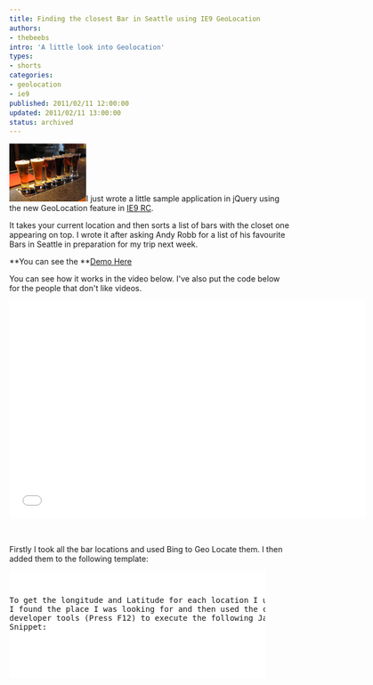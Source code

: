 ```yaml
---
title: Finding the closest Bar in Seattle using IE9 GeoLocation
authors:
- thebeebs
intro: 'A little look into Geolocation'
types:
- shorts
categories:
- geolocation
- ie9
published: 2011/02/11 12:00:00
updated: 2011/02/11 13:00:00
status: archived
---
```


![Beer](images/3060.image_02B88060.png "Beer")I just wrote a little sample application in jQuery using the new GeoLocation feature in [IE9 RC](http://www.beautyoftheweb.co.uk/).

It takes your current location and then sorts a list of bars with the closet one appearing on top. I wrote it after asking Andy Robb for a list of his favourite Bars in Seattle in preparation for my trip next week.

**You can see the **[Demo Here](http://demos.thebeebs.co.uk/bars-in-seattle/)

You can see how it works in the video below. I've also put the code below for the people that don't like videos.

<iframe title="YouTube video player" height="390" src="images/vwr2-v9v2UA?rel=0" frameborder="0" width="640" allowfullscreen="allowfullscreen"></iframe>

&#160;

Firstly I took all the bar locations and used Bing to Geo Locate them. I then added them to the following template:
  <div style="padding-bottom: 0px; margin: 0px; padding-left: 0px; padding-right: 0px; display: inline; float: none; padding-top: 0px" id="scid:9D7513F9-C04C-4721-824A-2B34F0212519:22ab9ef0-f77a-4538-9efd-d80f9890c1a4" class="wlWriterEditableSmartContent"><pre style=" width: 460px; height: 192px;background-color:White;overflow: auto;"><div><!--

Code highlighting produced by Actipro CodeHighlighter (freeware)
http://www.CodeHighlighter.com/

--><span style="color: #0000FF;"><</span><span style="color: #800000;">ul</span><span style="color: #0000FF;">></span><span style="color: #000000;">
    </span><span style="color: #0000FF;"><</span><span style="color: #800000;">li</span><span style="color: #0000FF;">></span><span style="color: #000000;">
        </span><span style="color: #0000FF;"><</span><span style="color: #800000;">div </span><span style="color: #FF0000;">class</span><span style="color: #0000FF;">="name"</span><span style="color: #0000FF;">></span><span style="color: #000000;">
            BARNAME HERE</span><span style="color: #0000FF;"></</span><span style="color: #800000;">div</span><span style="color: #0000FF;">></span><span style="color: #000000;">
        </span><span style="color: #0000FF;"><</span><span style="color: #800000;">div </span><span style="color: #FF0000;">class</span><span style="color: #0000FF;">="long"</span><span style="color: #0000FF;">></span><span style="color: #000000;">
            LONGITUDE GOES HERE</span><span style="color: #0000FF;"></</span><span style="color: #800000;">div</span><span style="color: #0000FF;">></span><span style="color: #000000;">
        </span><span style="color: #0000FF;"><</span><span style="color: #800000;">div </span><span style="color: #FF0000;">class</span><span style="color: #0000FF;">="lat"</span><span style="color: #0000FF;">></span><span style="color: #000000;">
            LATITUDE GOES HERE</span><span style="color: #0000FF;"></</span><span style="color: #800000;">div</span><span style="color: #0000FF;">></span><span style="color: #000000;">
    </span><span style="color: #0000FF;"></</span><span style="color: #800000;">li</span><span style="color: #0000FF;">></span><span style="color: #000000;">    
</span><span style="color: #0000FF;"></</span><span style="color: #800000;">ul</span><span style="color: #0000FF;">></span><span style="color: #000000;">
</span></div></pre><!-- Code inserted with Steve Dunn's Windows Live Writer Code Formatter Plugin.  http://dunnhq.com --></div>

To get the longitude and Latitude for each location I used Bing Maps. I found the place I was looking for and then used the console in IE9 developer tools (Press F12) to execute the following JavaScript Snippet:

&#160;

<div style="padding-bottom: 0px; margin: 0px; padding-left: 0px; padding-right: 0px; display: inline; float: none; padding-top: 0px" id="scid:9D7513F9-C04C-4721-824A-2B34F0212519:89b40f0c-282e-464a-acce-a46a0ff6237b" class="wlWriterEditableSmartContent"><pre style=" width: 460px; height: 40px;background-color:White;overflow: auto;"><div><!--

Code highlighting produced by Actipro CodeHighlighter (freeware)
http://www.CodeHighlighter.com/

--><span style="color: #000000;">document.write(map.GetCenter());</span></div></pre><!-- Code inserted with Steve Dunn's Windows Live Writer Code Formatter Plugin.  http://dunnhq.com --></div>

I ended up with a list of all the bar in a <UL> like this.:

<div style="padding-bottom: 0px; margin: 0px; padding-left: 0px; padding-right: 0px; display: inline; float: none; padding-top: 0px" id="scid:9D7513F9-C04C-4721-824A-2B34F0212519:509e24e3-17ba-4919-a667-a3525ac0d8d3" class="wlWriterEditableSmartContent"><pre style=" width: 460px; height: 250px;background-color:White;overflow: auto;"><div><!--

Code highlighting produced by Actipro CodeHighlighter (freeware)
http://www.CodeHighlighter.com/

--><span style="color: #0000FF;"><</span><span style="color: #800000;">body</span><span style="color: #0000FF;">></span><span style="color: #000000;">
    </span><span style="color: #0000FF;"><</span><span style="color: #800000;">div</span><span style="color: #0000FF;">></span><span style="color: #000000;">
        </span><span style="color: #0000FF;"><</span><span style="color: #800000;">a </span><span style="color: #FF0000;">href</span><span style="color: #0000FF;">="#"</span><span style="color: #FF0000;"> onclick</span><span style="color: #0000FF;">="findMe()"</span><span style="color: #0000FF;">></span><span style="color: #000000;">Find Closest Pub</span><span style="color: #0000FF;"></</span><span style="color: #800000;">a</span><span style="color: #0000FF;">></span><span style="color: #000000;">
        </span><span style="color: #0000FF;"><</span><span style="color: #800000;">ul</span><span style="color: #0000FF;">></span><span style="color: #000000;">
            </span><span style="color: #0000FF;"><</span><span style="color: #800000;">li</span><span style="color: #0000FF;">></span><span style="color: #000000;">
                </span><span style="color: #0000FF;"><</span><span style="color: #800000;">div </span><span style="color: #FF0000;">class</span><span style="color: #0000FF;">="name"</span><span style="color: #0000FF;">></span><span style="color: #000000;">
                    Moe Bar</span><span style="color: #0000FF;"></</span><span style="color: #800000;">div</span><span style="color: #0000FF;">></span><span style="color: #000000;">
                </span><span style="color: #0000FF;"><</span><span style="color: #800000;">div </span><span style="color: #FF0000;">class</span><span style="color: #0000FF;">="long"</span><span style="color: #0000FF;">></span><span style="color: #000000;">
                    47.60357999999998</span><span style="color: #0000FF;"></</span><span style="color: #800000;">div</span><span style="color: #0000FF;">></span><span style="color: #000000;">
                </span><span style="color: #0000FF;"><</span><span style="color: #800000;">div </span><span style="color: #FF0000;">class</span><span style="color: #0000FF;">="lat"</span><span style="color: #0000FF;">></span><span style="color: #000000;">
                    -122.329454</span><span style="color: #0000FF;"></</span><span style="color: #800000;">div</span><span style="color: #0000FF;">></span><span style="color: #000000;">
            </span><span style="color: #0000FF;"></</span><span style="color: #800000;">li</span><span style="color: #0000FF;">></span><span style="color: #000000;">
            </span><span style="color: #0000FF;"><</span><span style="color: #800000;">li</span><span style="color: #0000FF;">></span><span style="color: #000000;">
                </span><span style="color: #0000FF;"><</span><span style="color: #800000;">div </span><span style="color: #FF0000;">class</span><span style="color: #0000FF;">="name"</span><span style="color: #0000FF;">></span><span style="color: #000000;">
                    Frontier Room</span><span style="color: #0000FF;"></</span><span style="color: #800000;">div</span><span style="color: #0000FF;">></span><span style="color: #000000;">
                </span><span style="color: #0000FF;"><</span><span style="color: #800000;">div </span><span style="color: #FF0000;">class</span><span style="color: #0000FF;">="long"</span><span style="color: #0000FF;">></span><span style="color: #000000;">
                    47.61469022047056</span><span style="color: #0000FF;"></</span><span style="color: #800000;">div</span><span style="color: #0000FF;">></span><span style="color: #000000;">
                </span><span style="color: #0000FF;"><</span><span style="color: #800000;">div </span><span style="color: #FF0000;">class</span><span style="color: #0000FF;">="lat"</span><span style="color: #0000FF;">></span><span style="color: #000000;">
                    -122.34816509008769</span><span style="color: #0000FF;"></</span><span style="color: #800000;">div</span><span style="color: #0000FF;">></span><span style="color: #000000;">
            </span><span style="color: #0000FF;"></</span><span style="color: #800000;">li</span><span style="color: #0000FF;">></span><span style="color: #000000;">
            </span><span style="color: #0000FF;"><</span><span style="color: #800000;">li</span><span style="color: #0000FF;">></span><span style="color: #000000;">
                </span><span style="color: #0000FF;"><</span><span style="color: #800000;">div </span><span style="color: #FF0000;">class</span><span style="color: #0000FF;">="name"</span><span style="color: #0000FF;">></span><span style="color: #000000;">
                    See Sound</span><span style="color: #0000FF;"></</span><span style="color: #800000;">div</span><span style="color: #0000FF;">></span><span style="color: #000000;">
                </span><span style="color: #0000FF;"><</span><span style="color: #800000;">div </span><span style="color: #FF0000;">class</span><span style="color: #0000FF;">="long"</span><span style="color: #0000FF;">></span><span style="color: #000000;">
                    47.6156159656448</span><span style="color: #0000FF;"></</span><span style="color: #800000;">div</span><span style="color: #0000FF;">></span><span style="color: #000000;">
                </span><span style="color: #0000FF;"><</span><span style="color: #800000;">div </span><span style="color: #FF0000;">class</span><span style="color: #0000FF;">="lat"</span><span style="color: #0000FF;">></span><span style="color: #000000;">
                    -122.32593494177237</span><span style="color: #0000FF;"></</span><span style="color: #800000;">div</span><span style="color: #0000FF;">></span><span style="color: #000000;">
            </span><span style="color: #0000FF;"></</span><span style="color: #800000;">li</span><span style="color: #0000FF;">></span><span style="color: #000000;">
             </span><span style="color: #0000FF;"><</span><span style="color: #800000;">li</span><span style="color: #0000FF;">></span><span style="color: #000000;">
                </span><span style="color: #0000FF;"><</span><span style="color: #800000;">div </span><span style="color: #FF0000;">class</span><span style="color: #0000FF;">="name"</span><span style="color: #0000FF;">></span><span style="color: #000000;">
                    War Room</span><span style="color: #0000FF;"></</span><span style="color: #800000;">div</span><span style="color: #0000FF;">></span><span style="color: #000000;">
                </span><span style="color: #0000FF;"><</span><span style="color: #800000;">div </span><span style="color: #FF0000;">class</span><span style="color: #0000FF;">="long"</span><span style="color: #0000FF;">></span><span style="color: #000000;">
                    47.61370665587537</span><span style="color: #0000FF;"></</span><span style="color: #800000;">div</span><span style="color: #0000FF;">></span><span style="color: #000000;">
                </span><span style="color: #0000FF;"><</span><span style="color: #800000;">div </span><span style="color: #FF0000;">class</span><span style="color: #0000FF;">="lat"</span><span style="color: #0000FF;">></span><span style="color: #000000;">
                    -122.34928138554072</span><span style="color: #0000FF;"></</span><span style="color: #800000;">div</span><span style="color: #0000FF;">></span><span style="color: #000000;">
            </span><span style="color: #0000FF;"></</span><span style="color: #800000;">li</span><span style="color: #0000FF;">></span><span style="color: #000000;">
             </span><span style="color: #0000FF;"><</span><span style="color: #800000;">li</span><span style="color: #0000FF;">></span><span style="color: #000000;">
                </span><span style="color: #0000FF;"><</span><span style="color: #800000;">div </span><span style="color: #FF0000;">class</span><span style="color: #0000FF;">="name"</span><span style="color: #0000FF;">></span><span style="color: #000000;">
                    Barca</span><span style="color: #0000FF;"></</span><span style="color: #800000;">div</span><span style="color: #0000FF;">></span><span style="color: #000000;">
                </span><span style="color: #0000FF;"><</span><span style="color: #800000;">div </span><span style="color: #FF0000;">class</span><span style="color: #0000FF;">="long"</span><span style="color: #0000FF;">></span><span style="color: #000000;">
                    47.622789935049205</span><span style="color: #0000FF;"></</span><span style="color: #800000;">div</span><span style="color: #0000FF;">></span><span style="color: #000000;">
                </span><span style="color: #0000FF;"><</span><span style="color: #800000;">div </span><span style="color: #FF0000;">class</span><span style="color: #0000FF;">="lat"</span><span style="color: #0000FF;">></span><span style="color: #000000;">
                   -122.33597713232413</span><span style="color: #0000FF;"></</span><span style="color: #800000;">div</span><span style="color: #0000FF;">></span><span style="color: #000000;">
            </span><span style="color: #0000FF;"></</span><span style="color: #800000;">li</span><span style="color: #0000FF;">></span><span style="color: #000000;">
             </span><span style="color: #0000FF;"><</span><span style="color: #800000;">li</span><span style="color: #0000FF;">></span><span style="color: #000000;">
                </span><span style="color: #0000FF;"><</span><span style="color: #800000;">div </span><span style="color: #FF0000;">class</span><span style="color: #0000FF;">="name"</span><span style="color: #0000FF;">></span><span style="color: #000000;">
                    Havana </span><span style="color: #0000FF;"></</span><span style="color: #800000;">div</span><span style="color: #0000FF;">></span><span style="color: #000000;">
                </span><span style="color: #0000FF;"><</span><span style="color: #800000;">div </span><span style="color: #FF0000;">class</span><span style="color: #0000FF;">="long"</span><span style="color: #0000FF;">></span><span style="color: #000000;">
                    47.61503737683162</span><span style="color: #0000FF;"></</span><span style="color: #800000;">div</span><span style="color: #0000FF;">></span><span style="color: #000000;">
                </span><span style="color: #0000FF;"><</span><span style="color: #800000;">div </span><span style="color: #FF0000;">class</span><span style="color: #0000FF;">="lat"</span><span style="color: #0000FF;">></span><span style="color: #000000;">
                    -122.32130008459457</span><span style="color: #0000FF;"></</span><span style="color: #800000;">div</span><span style="color: #0000FF;">></span><span style="color: #000000;">
            </span><span style="color: #0000FF;"></</span><span style="color: #800000;">li</span><span style="color: #0000FF;">></span><span style="color: #000000;">
             </span><span style="color: #0000FF;"><</span><span style="color: #800000;">li</span><span style="color: #0000FF;">></span><span style="color: #000000;">
                </span><span style="color: #0000FF;"><</span><span style="color: #800000;">div </span><span style="color: #FF0000;">class</span><span style="color: #0000FF;">="name"</span><span style="color: #0000FF;">></span><span style="color: #000000;">
                    Lava Lounge </span><span style="color: #0000FF;"></</span><span style="color: #800000;">div</span><span style="color: #0000FF;">></span><span style="color: #000000;">
                </span><span style="color: #0000FF;"><</span><span style="color: #800000;">div </span><span style="color: #FF0000;">class</span><span style="color: #0000FF;">="long"</span><span style="color: #0000FF;">></span><span style="color: #000000;">
                    47.61550024839427</span><span style="color: #0000FF;"></</span><span style="color: #800000;">div</span><span style="color: #0000FF;">></span><span style="color: #000000;">
                </span><span style="color: #0000FF;"><</span><span style="color: #800000;">div </span><span style="color: #FF0000;">class</span><span style="color: #0000FF;">="lat"</span><span style="color: #0000FF;">></span><span style="color: #000000;">
                    -122.35074001074194</span><span style="color: #0000FF;"></</span><span style="color: #800000;">div</span><span style="color: #0000FF;">></span><span style="color: #000000;">
            </span><span style="color: #0000FF;"></</span><span style="color: #800000;">li</span><span style="color: #0000FF;">></span><span style="color: #000000;">
             </span><span style="color: #0000FF;"><</span><span style="color: #800000;">li</span><span style="color: #0000FF;">></span><span style="color: #000000;">
                </span><span style="color: #0000FF;"><</span><span style="color: #800000;">div </span><span style="color: #FF0000;">class</span><span style="color: #0000FF;">="name"</span><span style="color: #0000FF;">></span><span style="color: #000000;">
                    Triple Door </span><span style="color: #0000FF;"></</span><span style="color: #800000;">div</span><span style="color: #0000FF;">></span><span style="color: #000000;">
                </span><span style="color: #0000FF;"><</span><span style="color: #800000;">div </span><span style="color: #FF0000;">class</span><span style="color: #0000FF;">="long"</span><span style="color: #0000FF;">></span><span style="color: #000000;">
                    47.61260723390516</span><span style="color: #0000FF;"></</span><span style="color: #800000;">div</span><span style="color: #0000FF;">></span><span style="color: #000000;">
                </span><span style="color: #0000FF;"><</span><span style="color: #800000;">div </span><span style="color: #FF0000;">class</span><span style="color: #0000FF;">="lat"</span><span style="color: #0000FF;">></span><span style="color: #000000;">
                    -122.34181361914046</span><span style="color: #0000FF;"></</span><span style="color: #800000;">div</span><span style="color: #0000FF;">></span><span style="color: #000000;">
            </span><span style="color: #0000FF;"></</span><span style="color: #800000;">li</span><span style="color: #0000FF;">></span><span style="color: #000000;">
             </span><span style="color: #0000FF;"><</span><span style="color: #800000;">li</span><span style="color: #0000FF;">></span><span style="color: #000000;">
                </span><span style="color: #0000FF;"><</span><span style="color: #800000;">div </span><span style="color: #FF0000;">class</span><span style="color: #0000FF;">="name"</span><span style="color: #0000FF;">></span><span style="color: #000000;">
                    Linda's Tavern </span><span style="color: #0000FF;"></</span><span style="color: #800000;">div</span><span style="color: #0000FF;">></span><span style="color: #000000;">
                </span><span style="color: #0000FF;"><</span><span style="color: #800000;">div </span><span style="color: #FF0000;">class</span><span style="color: #0000FF;">="long"</span><span style="color: #0000FF;">></span><span style="color: #000000;">
                    47.615853233734946</span><span style="color: #0000FF;"></</span><span style="color: #800000;">div</span><span style="color: #0000FF;">></span><span style="color: #000000;">
                </span><span style="color: #0000FF;"><</span><span style="color: #800000;">div </span><span style="color: #FF0000;">class</span><span style="color: #0000FF;">="lat"</span><span style="color: #0000FF;">></span><span style="color: #000000;">
                    -122.32331040740962</span><span style="color: #0000FF;"></</span><span style="color: #800000;">div</span><span style="color: #0000FF;">></span><span style="color: #000000;">
            </span><span style="color: #0000FF;"></</span><span style="color: #800000;">li</span><span style="color: #0000FF;">></span><span style="color: #000000;">
             </span><span style="color: #0000FF;"><</span><span style="color: #800000;">li</span><span style="color: #0000FF;">></span><span style="color: #000000;">
                </span><span style="color: #0000FF;"><</span><span style="color: #800000;">div </span><span style="color: #FF0000;">class</span><span style="color: #0000FF;">="name"</span><span style="color: #0000FF;">></span><span style="color: #000000;">
                    Cowgirls </span><span style="color: #0000FF;"></</span><span style="color: #800000;">div</span><span style="color: #0000FF;">></span><span style="color: #000000;">
                </span><span style="color: #0000FF;"><</span><span style="color: #800000;">div </span><span style="color: #FF0000;">class</span><span style="color: #0000FF;">="long"</span><span style="color: #0000FF;">></span><span style="color: #000000;">
                    47.59846589794225</span><span style="color: #0000FF;"></</span><span style="color: #800000;">div</span><span style="color: #0000FF;">></span><span style="color: #000000;">
                </span><span style="color: #0000FF;"><</span><span style="color: #800000;">div </span><span style="color: #FF0000;">class</span><span style="color: #0000FF;">="lat"</span><span style="color: #0000FF;">></span><span style="color: #000000;">
                    -122.33439445495607</span><span style="color: #0000FF;"></</span><span style="color: #800000;">div</span><span style="color: #0000FF;">></span><span style="color: #000000;">
            </span><span style="color: #0000FF;"></</span><span style="color: #800000;">li</span><span style="color: #0000FF;">></span><span style="color: #000000;">
        </span><span style="color: #0000FF;"></</span><span style="color: #800000;">ul</span><span style="color: #0000FF;">></span><span style="color: #000000;">
    </span><span style="color: #0000FF;"></</span><span style="color: #800000;">div</span><span style="color: #0000FF;">></span><span style="color: #000000;">
</span><span style="color: #0000FF;"></</span><span style="color: #800000;">body</span><span style="color: #0000FF;">></span></div></pre><!-- Code inserted with Steve Dunn's Windows Live Writer Code Formatter Plugin.  http://dunnhq.com --></div>

&#160;

At the top I added a link with an **onClick** event of **findme()**

I added a reference to the jQuery Library

<div style="padding-bottom: 0px; margin: 0px; padding-left: 0px; padding-right: 0px; display: inline; float: none; padding-top: 0px" id="scid:9D7513F9-C04C-4721-824A-2B34F0212519:d5e7daa6-9b6f-4786-a696-c458b47d9cf2" class="wlWriterEditableSmartContent"><pre style=" width: 460px; height: 38px;background-color:White;overflow: auto;"><div><!--

Code highlighting produced by Actipro CodeHighlighter (freeware)
http://www.CodeHighlighter.com/

--><span style="color: #0000FF;"><</span><span style="color: #800000;">script </span><span style="color: #FF0000;">src</span><span style="color: #0000FF;">="http://ajax.microsoft.com/ajax/jquery/jquery-1.5.min.js"</span><span style="color: #0000FF;">></</span><span style="color: #800000;">script</span><span style="color: #0000FF;">></span></div></pre><!-- Code inserted with Steve Dunn's Windows Live Writer Code Formatter Plugin.  http://dunnhq.com --></div>

<div style="padding-bottom: 0px; margin: 0px; padding-left: 0px; padding-right: 0px; display: inline; float: none; padding-top: 0px" id="scid:9D7513F9-C04C-4721-824A-2B34F0212519:ad88fdf9-e526-48b1-9ec9-bb69bd6b30d4" class="wlWriterEditableSmartContent"><pre style=" width: 460px; height: 110px;background-color:White;overflow: auto;"><div><!--

Code highlighting produced by Actipro CodeHighlighter (freeware)
http://www.CodeHighlighter.com/

--><span style="color: #0000FF;">function</span><span style="color: #000000;"> findMe() {
    </span><span style="color: #0000FF;">if</span><span style="color: #000000;"> (navigator.geolocation </span><span style="color: #000000;">!=</span><span style="color: #000000;"> undefined) {
        navigator.geolocation.watchPosition(onFound, onError);
    }
}</span></div></pre><!-- Code inserted with Steve Dunn's Windows Live Writer Code Formatter Plugin.  http://dunnhq.com --></div>

&#160;

The function **onFound** captures the** coords.latitude** and **coords.longitude** and saves them into variables. We then use the jQuery library to loop through each **<LI>** for each element I calculate the distance between the browsers current location and the bars location. I then save this distance Information into a data attribute called distance that's attached to the <**LI>** element.

<div style="padding-bottom: 0px; margin: 0px; padding-left: 0px; padding-right: 0px; display: inline; float: none; padding-top: 0px" id="scid:9D7513F9-C04C-4721-824A-2B34F0212519:64a9ba7e-851f-4b62-b709-f96a09426ab6" class="wlWriterEditableSmartContent"><pre style=" width: 460px; height: 222px;background-color:White;overflow: auto;"><div><!--

Code highlighting produced by Actipro CodeHighlighter (freeware)
http://www.CodeHighlighter.com/

--><span style="color: #0000FF;">function</span><span style="color: #000000;"> onFound(pos) {
    </span><span style="color: #0000FF;">var</span><span style="color: #000000;"> userLat </span><span style="color: #000000;">=</span><span style="color: #000000;"> pos.coords.latitude;
    </span><span style="color: #0000FF;">var</span><span style="color: #000000;"> userLong </span><span style="color: #000000;">=</span><span style="color: #000000;"> pos.coords.longitude;
    $(</span><span style="color: #000000;">'</span><span style="color: #000000;">ul li</span><span style="color: #000000;">'</span><span style="color: #000000;">).each(</span><span style="color: #0000FF;">function</span><span style="color: #000000;"> (index) {
        </span><span style="color: #0000FF;">var</span><span style="color: #000000;"> locationLat </span><span style="color: #000000;">=</span><span style="color: #000000;"> $(</span><span style="color: #0000FF;">this</span><span style="color: #000000;">).find(</span><span style="color: #000000;">'</span><span style="color: #000000;">.lat</span><span style="color: #000000;">'</span><span style="color: #000000;">).html();
        </span><span style="color: #0000FF;">var</span><span style="color: #000000;"> locationLong </span><span style="color: #000000;">=</span><span style="color: #000000;"> $(</span><span style="color: #0000FF;">this</span><span style="color: #000000;">).find(</span><span style="color: #000000;">'</span><span style="color: #000000;">.long</span><span style="color: #000000;">'</span><span style="color: #000000;">).html();
        </span><span style="color: #0000FF;">var</span><span style="color: #000000;"> distance </span><span style="color: #000000;">=</span><span style="color: #000000;"> getDistance(userLat, locationLat, userLong, locationLong);
        $(</span><span style="color: #0000FF;">this</span><span style="color: #000000;">).data(</span><span style="color: #000000;">"</span><span style="color: #000000;">distance</span><span style="color: #000000;">"</span><span style="color: #000000;">, distance);
    })

    reOrder();
}
</span></div></pre><!-- Code inserted with Steve Dunn's Windows Live Writer Code Formatter Plugin.  http://dunnhq.com --></div>

The getDistance function is really basic way to determine the distance between two locations:

<div style="padding-bottom: 0px; margin: 0px; padding-left: 0px; padding-right: 0px; display: inline; float: none; padding-top: 0px" id="scid:9D7513F9-C04C-4721-824A-2B34F0212519:3f42a303-01cb-46c8-a00a-657b2b16fa6a" class="wlWriterEditableSmartContent"><pre style=" width: 460px; height: 157px;background-color:White;overflow: auto;"><div><!--

Code highlighting produced by Actipro CodeHighlighter (freeware)
http://www.CodeHighlighter.com/

--><span style="color: #0000FF;">function</span><span style="color: #000000;"> getDistance(lat1, lat2, lon1, lon2) {
    </span><span style="color: #0000FF;">var</span><span style="color: #000000;"> R </span><span style="color: #000000;">=</span><span style="color: #000000;"> </span><span style="color: #000000;">6371</span><span style="color: #000000;">; </span><span style="color: #008000;">//</span><span style="color: #008000;"> km</span><span style="color: #008000;">
</span><span style="color: #000000;">    </span><span style="color: #0000FF;">var</span><span style="color: #000000;"> d </span><span style="color: #000000;">=</span><span style="color: #000000;"> Math.acos(Math.sin(lat1) </span><span style="color: #000000;">*</span><span style="color: #000000;"> Math.sin(lat2) </span><span style="color: #000000;">+</span><span style="color: #000000;">
          Math.cos(lat1) </span><span style="color: #000000;">*</span><span style="color: #000000;"> Math.cos(lat2) </span><span style="color: #000000;">*</span><span style="color: #000000;">
          Math.cos(lon2 </span><span style="color: #000000;">-</span><span style="color: #000000;"> lon1)) </span><span style="color: #000000;">*</span><span style="color: #000000;"> R;
    </span><span style="color: #0000FF;">return</span><span style="color: #000000;"> d;

}; </span></div></pre><!-- Code inserted with Steve Dunn's Windows Live Writer Code Formatter Plugin.  http://dunnhq.com --></div>

&#160;

Finally we call the reOrder() function.

ReOrder Loops through each <li> and sorts them putting the closest bar to the top of the list:

<div style="padding-bottom: 0px; margin: 0px; padding-left: 0px; padding-right: 0px; display: inline; float: none; padding-top: 0px" id="scid:9D7513F9-C04C-4721-824A-2B34F0212519:53ee988e-7065-43d9-8fe5-7a0109e91f59" class="wlWriterEditableSmartContent"><pre style=" width: 460px; height: 157px;background-color:White;overflow: auto;"><div><!--

Code highlighting produced by Actipro CodeHighlighter (freeware)
http://www.CodeHighlighter.com/

--><span style="color: #0000FF;">function</span><span style="color: #000000;"> reOrder() {
    $(</span><span style="color: #000000;">'</span><span style="color: #000000;">ul li</span><span style="color: #000000;">'</span><span style="color: #000000;">).sort(sortAlpha).appendTo(</span><span style="color: #000000;">'</span><span style="color: #000000;">ul</span><span style="color: #000000;">'</span><span style="color: #000000;">);
}

</span><span style="color: #0000FF;">function</span><span style="color: #000000;"> sortAlpha(a, b) {
   </span><span style="color: #0000FF;">return</span><span style="color: #000000;"> $(a).data(</span><span style="color: #000000;">'</span><span style="color: #000000;">distance</span><span style="color: #000000;">'</span><span style="color: #000000;">) </span><span style="color: #000000;">></span><span style="color: #000000;"> $(b).data(</span><span style="color: #000000;">'</span><span style="color: #000000;">distance</span><span style="color: #000000;">'</span><span style="color: #000000;">) </span><span style="color: #000000;">?</span><span style="color: #000000;"> </span><span style="color: #000000;">1</span><span style="color: #000000;"> : </span><span style="color: #000000;">-</span><span style="color: #000000;">1</span><span style="color: #000000;">;
};</span></div></pre><!-- Code inserted with Steve Dunn's Windows Live Writer Code Formatter Plugin.  http://dunnhq.com --></div>

That's it. We now have a simple list that sorts based upon your current browsers location.